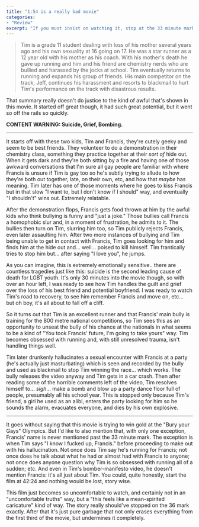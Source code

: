 ```yaml
---
title: "1:54 is a really bad movie"
categories:
- "Review"
excerpt: "If you must insist on watching it, stop at the 33 minute mark."
---
```

> Tim is a grade 11 student dealing with loss of his mother several years ago and his own sexuality at 16 going on 17. He was a star runner as a 12 year old with his mother as his coach. With his mother's death he gave up running and him and his friend are chemistry nerds who are bullied and harassed by the jocks at school. Tim eventually returns to running and expands his group of friends. His main competitor on the track, Jeff, continues his harassment and resorts to blackmail to hurt Tim's performance on the track with disastrous results.

That summary really doesn't do justice to the kind of awful that's shown in this movie. It started off great though, it had such great potential, but it went so off the rails so quickly.

**CONTENT WARNING: Suicide, Grief, Bombing.**

----

It starts off with these two kids, Tim and Francis, they're cutely geeky and seem to be best friends. They volunteer to do a demonstration in their chemistry class, something they practice together at their *sort of* hide out. When it gets dark and they're both sitting by a fire and having one of those awkward conversations that I'm sure all gay people are familiar with where Francis is unsure if Tim is gay too so he's subtly trying to allude to how they're both out together, late, on their own, etc, and how that *maybe* has meaning. Tim later has one of those moments where he goes to kiss Francis but in that slow "I want to, but I don't know if I should" way, and eventually "I shouldn't" wins out. Extremely relatable.

After the demonstration flops, Francis gets food thrown at him by the awful kids who think bullying is funny and "just a joke." Those bullies call Francis a homophobic slur and, in a moment of frustration, he admits to it. The bullies then turn on Tim, slurring him too, so Tim publicly rejects Francis, even later assaulting him. After two more instances of bullying and Tim being unable to get in contact with Francis, Tim goes looking for him and finds him at the hide out and... well... poised to kill himself. Tim frantically tries to stop him but... after saying "I love you", he jumps. 

As you can imagine, this is extremely emotionally sensitive.. there are countless tragedies just like this: suicide is the second leading cause of death for LGBT youth. It's only 30 minutes into the movie though, so with over an hour left, I was ready to see how Tim handles the guilt and grief over the loss of his best friend and potential boyfriend. I was ready to watch Tim's road to recovery, to see him remember Francis and move on, etc... but oh boy, it's all about to fall off a cliff.

So it turns out that Tim is an excellent runner and that Francis' main bully is training for the 800 metre national competitions, so Tim sees this as an opportunity to unseat the bully of his chance at the nationals in what seems to be a kind of "You took Francis' future, I'm going to take yours" way. Tim becomes obsessed with running and, with still unresolved trauma, isn't handling things well.

Tim later drunkenly hallucinates a sexual encounter with Francis at a party (he's actually just masturbating) which is seen and recorded by the bully and used as blackmail to stop Tim winning the race... which works. The bully releases the video anyway and Tim gets in a car crash. Then after reading some of the horrible comments left of the video, Tim resolves himself to... *sigh*... make a bomb and blow up a party dance floor full of people, presumably all his school year. This is stopped only because Tim's friend, a girl he used as an alibi, enters the party looking for him so he sounds the alarm, evacuates everyone, and dies by his own explosive.

----

It goes without saying that this movie is trying to win gold at the "Bury your Gays" Olympics. But I'd like to also mention that, with only one exception, Francis' name is never mentioned past the 33 minute mark. The exception is when Tim says "I know I fucked up, Francis." before proceeding to make out with his hallucination. Not once does Tim say he's running for Francis; not once does he talk about what he had or almost had with Francis to anyone; not once does anyone question why Tim is so obsessed with running all of a sudden; etc. And even in Tim's bomber-manifesto video, he doesn't mention Francis: it's all just about Tim. You could, quite honestly, start the film at 42:24 and nothing would be lost, story wise.

This film just becomes so uncomfortable to watch, and certainly not in an "uncomfortable truths" way, but a "this feels like a mean-spirited caricature" kind of way. The story really should've stopped on the 36 mark exactly. After that it's just pure garbage that not only erases everything from the first third of the movie, but undermines it completely.
